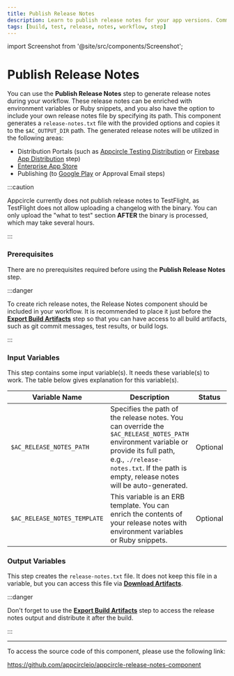 ```yaml
---
title: Publish Release Notes
description: Learn to publish release notes for your app versions. Communicate updates and changes effectively with Appcircle.
tags: [build, test, release, notes, workflow, step]
---
```


import Screenshot from '@site/src/components/Screenshot';

# Publish Release Notes

You can use the **Publish Release Notes** step to generate release notes during your workflow. These release notes can be enriched with environment variables or Ruby snippets, and you also have the option to include your own release notes file by specifying its path. This component generates a `release-notes.txt` file with the provided options and copies it to the `$AC_OUTPUT_DIR` path. The generated release notes will be utilized in the following areas:

- Distribution Portals (such as [Appcircle Testing Distribution](/testing-distribution) or [Firebase App Distribution](/workflows/common-workflow-steps/firebase-app-distribution) step)
- [Enterprise App Store](/enterprise-app-store)
- Publishing (to [Google Play](/publish-integrations/android-publish-integrations/publish-to-google-play) or Approval Email steps)

:::caution

Appcircle currently does not publish release notes to TestFlight, as TestFlight does not allow uploading a changelog with the binary. You can only upload the "what to test" section **AFTER** the binary is processed, which may take several hours.

:::

### Prerequisites

There are no prerequisites required before using the **Publish Release Notes** step.

<Screenshot url='https://cdn.appcircle.io/docs/assets/workflow-publish-release-notes-edit.png' />

:::danger

To create rich release notes, the Release Notes component should be included in your workflow. It is recommended to place it just before the [**Export Build Artifacts**](/workflows/common-workflow-steps/export-build-artifacts) step so that you can have access to all build artifacts, such as git commit messages, test results, or build logs.

:::

### Input Variables

This step contains some input variable(s). It needs these variable(s) to work. The table below gives explanation for this variable(s).

<Screenshot url='https://cdn.appcircle.io/docs/assets/workflow-publish-release-notes-inputs.png' />

| Variable Name                | Description                                                                                                                                                                                                                   | Status   |
| ---------------------------- | ----------------------------------------------------------------------------------------------------------------------------------------------------------------------------------------------------------------------------- | -------- |
| `$AC_RELEASE_NOTES_PATH`     | Specifies the path of the release notes. You can override the `$AC_RELEASE_NOTES_PATH` environment variable or provide its full path, e.g., `./release-notes.txt`. If the path is empty, release notes will be auto-generated. | Optional |
| `$AC_RELEASE_NOTES_TEMPLATE` | This variable is an ERB template. You can enrich the contents of your release notes with environment variables or Ruby snippets.                                                                                              | Optional |

### Output Variables

This step creates the `release-notes.txt` file. It does not keep this file in a variable, but you can access this file via [**Download Artifacts**](/workflows/common-workflow-steps/export-build-artifacts#download-exported-artifacts).

<Screenshot url='https://cdn.appcircle.io/docs/assets/workflow-publish-release-notes-output.png' />

:::danger

Don't forget to use the [**Export Build Artifacts**](/workflows/common-workflow-steps/export-build-artifacts) step to access the release notes output and distribute it after the build.

:::

---

To access the source code of this component, please use the following link:

https://github.com/appcircleio/appcircle-release-notes-component
